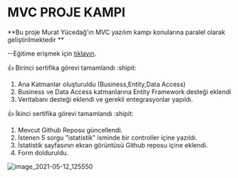 # MVC PROJE KAMPI 
**Bu proje Murat Yücedağ'ın MVC yazılım kampı konularına paralel olarak geliştirilmektedir **

--Eğitime erişmek için  [tıklayın](https://www.youtube.com/watch?v=yFToRUL6h8A&list=PLKnjBHu2xXNNQJehhCg--CzQQMHXTsFAb&index=1/). 


  :+1: Birinci sertifika görevi tamamlandı :shipit:

1. Ana Katmanlar oluşturuldu (Business,Entity,Data Access)
2. Business ve Data Access katmanlarına Entity Framework desteği eklendi
3. Veritabanı desteği eklendi ve gerekli entegrasyonlar yapıldı.

  :+1: İkinci sertifika görevi tamamlandı :shipit:
 1. Mevcut Github Reposu güncellendi.
 2. İstenen 5 sorgu "istatistik" isminde bir controller içine yazıldı.
 3. İstatistik sayfasının ekran görüntüsü  Github reposu içine eklendi. 
 4. Form dolduruldu.
 
![image_2021-05-12_125550](https://user-images.githubusercontent.com/63072856/117956080-61bcfc00-b321-11eb-8f39-12a4933689a1.png)
